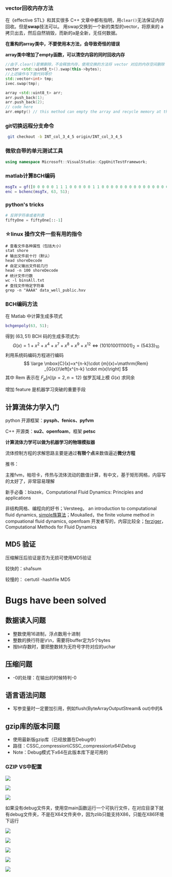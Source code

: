 ### vector回收内存方法

在《effective STL》和其实很多 C++ 文章中都有指明，用`clear()`无法保证内存回收。但是**swap**技法可以。 用swap交换到一个新的类型的vector，将原来的 a 拷贝出去，然后自然销毁，而新的a是全新，无任何数据。

**在重构的array类中，不要使用本方法，会导致奇怪的错误**

**array类中增加了empty函数，可以清空内容的同时回收内存**

```c++
//由于.clear()是懒删除，不会释放内存，使用交换的方法将 vector 对应的内存空间删除
vector <std::uint8_t>().swap(this->bytes);
//上述操作与下面代码等价
std::vector<int> tmp;
ivec.swap(tmp);
```

```c++
array <std::uint8_t> arr;
arr.push_back(1);
arr.push_back(2);
// code here
arr.empty() // this method can empty the array and recycle memory at the meantime
```

### git切换远程分支命令

```bash
 git checkout -b INT_col_3_4_5 origin/INT_col_3_4_5
```

### 微软自带的单元测试工具

```c++
using namespace Microsoft::VisualStudio::CppUnitTestFramework;
```

### matlab计算BCH编码
```matlab
msgTx = gf([0 0 0 0 0 1 1 1 0 0 0 0 0 1 1 0 0 0 0 0 0 0 0 0 0 0 0 0 0 0 0 0 0 0 0 0 0 0 0 0 0 0 0 0 0 0 0 0 0 0 0])
enc = bchenc(msgTx, 63, 51);
```

### python's tricks

```python
# 反转字符串或者列表
fiftyOne = fiftyOne[::-1]
```

### ☆linux 操作文件一些有用的指令

```shell
# 查看文件各种属性（包括大小）
stat shore
# 输出文件前十行（默认）
head shoreDecode
# 自定义输出文件前几行
head -n 100 shoreDecode
# 统计文件行数
wc -l binsAll.txt
# 查找文件特定字符串
grep -n "AAAA" data_well_public.hxv
```

### BCH编码方法

在 $\mbox{Matlab}$ 中计算生成多项式

```matlab
bchgenpoly(63, 51);
```

得到 $(63,51)\  \mathrm{BCH}$ 码的生成多项式为:
$$
G(x)=1+x^{2}+x^{4}+x^{7}+x^{8}+x^{9}+x^{12}\Longleftrightarrow (1010100111001)_2=(5433)_{10}
$$
利用系统码编码方程进行编码
$$
\large \mbox{C}(x)=x^{n-k}\cdot {m}(x)+\mathrm{Rem} _{G(x)}\left[x^{n-k} \cdot m(x)\right]
$$
其中 $\mbox{Rem}$ 表示在 $F_{p}[n](p=2,n=12)$ 伽罗瓦域上模 $G(x)$ 求同余 

增加 feature 是机器学习突破的重要手段

## 计算流体力学入门

python 开源框架：**pysph、fenics、pyfvm**

C++ 开源类：**su2、openfoam**，框架 **petsc**

**计算流体力学可以做为机器学习的物理模拟器**

流体控制方程的求解思路主要是通过**有限个点**来数值逼近**微分方程**

推书：

主推fvm，帕坦卡，传热与流体流动的数值计算，有中文，基于矩形网格，内容写的太好了，非常容易理解

新手必备：blazek，Computational Fluid Dynamics: Principles and applications

非结构网格、编程向的好书；Versteeg， an introduction to computational fluid dynamics, [simple族算法](https://www.zhihu.com/search?q=simple族算法&search_source=Entity&hybrid_search_source=Entity&hybrid_search_extra={"sourceType"%3A"answer"%2C"sourceId"%3A2284260905})；Moukalled，the finite volume method in compuational fluid dynamics, openfoam 开发者写的，内容比较全；[ferziger](https://www.zhihu.com/search?q=ferziger&search_source=Entity&hybrid_search_source=Entity&hybrid_search_extra={"sourceType"%3A"answer"%2C"sourceId"%3A2284260905})，Computational Methods for Fluid Dynamics

## MD5 验证

压缩解压后验证是否为无损可使用MD5验证

较快的：sha1sum <file1> <file2>

较慢的： certutil -hashfile  <file>  MD5



# **Bugs have been solved**

## 数据读入问题
+ 整数使用16进制，浮点数用十进制
+ 整数的换行符是\r\n，需要将buffer定为5个bytes
+ 按bit存数时，要把整数转为无符号字符对应的uchar

## 压缩问题
+ -0的处理：在输出的时候特判-0

## 语言语法问题

- 写参变量时一定要加引用，例如flush(ByteArrayOutputStream& out)中的&

## gzip库的版本问题
+ 使用最新版gzip库（已经放置在Debug中）
+ 路径：CSSC_compression\CSSC_compression\x64\Debug
+ Note：Debug模式下x64在此版本库下是可用的



### GZIP VS中配置

![](https://pic.imgdb.cn/item/629edefd094754312962458d.jpg)

![](https://pic.imgdb.cn/item/629ecdfd09475431294ccbf2.jpg)

![](https://pic.imgdb.cn/item/629ece9009475431294d9eed.jpg)

如果没有debug文件夹，使用空main函数运行一个可执行文件，在对应目录下就有debug文件夹，不是在X64文件夹中，因为zlib只能支持X86，只能在X86环境下运行

![](https://pic.imgdb.cn/item/629eddb3094754312960b7bf.jpg)

![](https://pic.imgdb.cn/item/629ece3809475431294d242b.jpg)

![](https://pic.imgdb.cn/item/629ecf1009475431294e3cea.jpg)

![](https://pic.imgdb.cn/item/629ede210947543129613e80.jpg)

![](https://pic.imgdb.cn/item/629ed1b10947543129517612.jpg)

